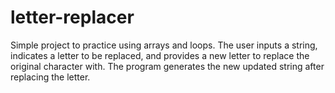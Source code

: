 # letter-replacer
Simple project to practice using arrays and loops. The user inputs a string, indicates a letter to be replaced, and provides a new letter to replace the original character with. The program generates the new updated string after replacing the letter.
